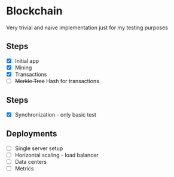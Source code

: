 # Blockchain
Very trivial and naive implementation just for my testing purposes

## Steps
- [x] Initial app
- [x] Mining
- [x] Transactions
- [ ] ~~Merkle Tree~~ Hash for transactions

## Steps
- [x] Synchronization - only basic test

## Deployments
- [ ] Single server setup
- [ ] Horizontal scaling - load balancer
- [ ] Data centers
- [ ] Metrics
